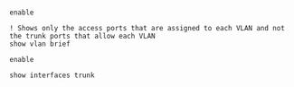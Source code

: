 #

```Cisco IOS
enable

! Shows only the access ports that are assigned to each VLAN and not the trunk ports that allow each VLAN
show vlan brief
```

```Cisco IOS
enable

show interfaces trunk
```
